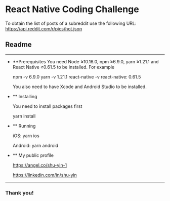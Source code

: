 # React Native Coding Challenge

To obtain the list of posts of a subreddit use the following URL:
https://api.reddit.com/r/pics/hot.json

## Readme
------

* **Prerequisites
    You need Node ≥10.16.0, npm ≥6.9.0, yarn ≥1.21.1 and React Native ≥0.61.5 to be installed. For example

    npm -v
    6.9.0
    yarn -v
    1.21.1
    react-native -v
    react-native: 0.61.5

    You also need to have Xcode and Android Studio to be installed.

* ** Installing

    You need to install packages first

    yarn install

* ** Running

    iOS: yarn ios

    Android: yarn android

* ** My public profile 

    https://angel.co/shu-yin-1

    https://linkedin.com/in/shu-yin

------

### Thank you!





